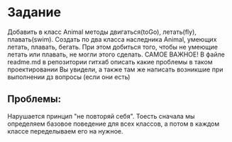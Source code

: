 # Задание
Добавить в класс Animal методы двигаться(toGo), летать(fly), плавать(swim). Создать по два класса
наследника Animal, умеющих летать, плавать, бегать. При этом добиться того, чтобы не умеющие летать или плавать, не могли этого сделать. САМОЕ ВАЖНОЕ! В файле readme.md в репозитории гитхаб описать
какие проблемы в таком проектировании Вы увидели, а также там же написать возникшие при выполнении дз вопросы
(если они есть)

## Проблемы:
Нарушается принцип "не повторяй себя". Тоесть сначала мы определяем базовое поведение для всех классов, а потом в каждом классе переделываем его на нужное. 
